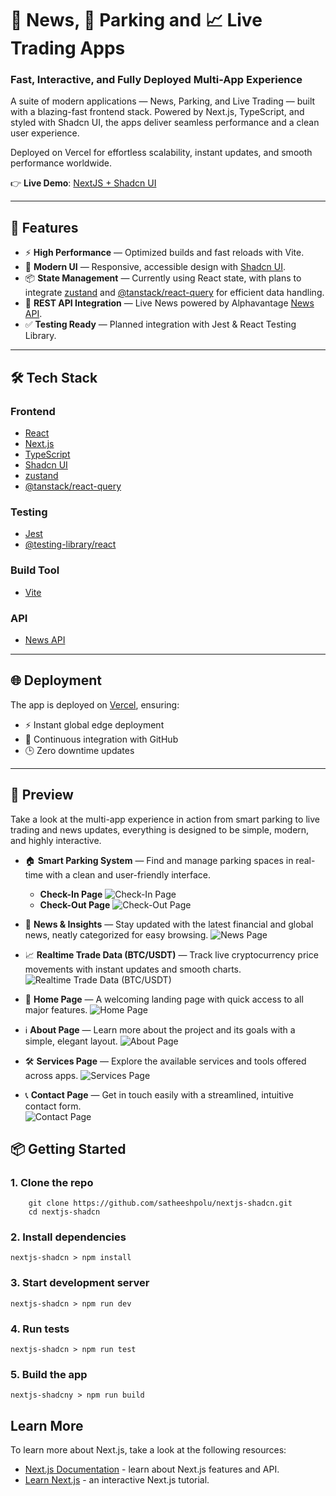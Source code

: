 # 📰 News, 🚗 Parking and 📈 Live Trading Apps

### Fast, Interactive, and Fully Deployed Multi-App Experience
A suite of modern applications — News, Parking, and Live Trading — built with a blazing-fast frontend stack. Powered by Next.js, TypeScript, and styled with Shadcn UI, the apps deliver seamless performance and a clean user experience.

Deployed on Vercel for effortless scalability, instant updates, and smooth performance worldwide.

👉 **Live Demo**: [NextJS + Shadcn UI](https://nextjs-shadcn-delta.vercel.app/parking)

---

## 🚀 Features
- ⚡️ **High Performance** — Optimized builds and fast reloads with Vite.
- 🎨 **Modern UI** — Responsive, accessible design with [Shadcn UI](https://ui.shadcn.com/docs/components).
- 📦 **State Management** — Currently using React state, with plans to integrate [zustand](https://github.com/pmndrs/zustand) and [@tanstack/react-query](https://tanstack.com/query) for efficient data handling.
- 🔗 **REST API Integration** — Live News powered by Alphavantage [News API](https://www.alphavantage.co/).
- ✅ **Testing Ready** — Planned integration with Jest & React Testing Library.

---

## 🛠️ Tech Stack

### Frontend
- [React](https://react.dev/)
- [Next.js](https://nextjs.org/docs/)
- [TypeScript](https://www.typescriptlang.org/)
- [Shadcn UI](https://ui.shadcn.com/)
- [zustand](https://github.com/pmndrs/zustand)
- [@tanstack/react-query](https://tanstack.com/query)

### Testing
- [Jest](https://jestjs.io/)
- [@testing-library/react](https://testing-library.com/docs/react-testing-library/intro/)

### Build Tool
- [Vite](https://vitejs.dev/)

### API
- [News API](https://www.alphavantage.co/)

---

## 🌐 Deployment
The app is deployed on [Vercel](https://vercel.com/), ensuring:
- ⚡ Instant global edge deployment
- 🔄 Continuous integration with GitHub
- 🕒 Zero downtime updates

---

## 📸 Preview

Take a look at the multi-app experience in action from smart parking to live trading and news updates, everything is designed to be simple, modern, and highly interactive.

- 🏠 **Smart Parking System** — Find and manage parking spaces in real-time with a clean and user-friendly interface. 
    - **Check-In Page**
  ![Check-In Page](./public/image.png)
    - **Check-Out Page**
  ![Check-Out Page](./public/image-1.png)

- 📰 **News & Insights** — Stay updated with the latest financial and global news, neatly categorized for easy browsing.
  ![News Page](./public/image-2.png)

- 📈 **Realtime Trade Data (BTC/USDT)** — Track live cryptocurrency price movements with instant updates and smooth charts.
  ![Realtime Trade Data (BTC/USDT)](./public/image-3.png)

- 🏡 **Home Page** — A welcoming landing page with quick access to all major features. 
  ![Home Page](./public/image-4.png)

- ℹ️ **About Page** — Learn more about the project and its goals with a simple, elegant layout.
  ![About Page](./public/image-5.png)

- 🛠️ **Services Page** — Explore the available services and tools offered across apps. 
  ![Services Page](./public/image-6.png)

- 📞 **Contact Page** — Get in touch easily with a streamlined, intuitive contact form.  
  ![Contact Page](./public/image-7.png)


## 📦 Getting Started

### 1. Clone the repo
```
    git clone https://github.com/satheeshpolu/nextjs-shadcn.git
    cd nextjs-shadcn 
``` 

### 2. Install dependencies

```
nextjs-shadcn > npm install
```
### 3. Start development server
```
nextjs-shadcn > npm run dev
```

### 4. Run tests
```
nextjs-shadcn > npm run test
```

### 5. Build the app
```
nextjs-shadcny > npm run build
```

## Learn More

To learn more about Next.js, take a look at the following resources:

- [Next.js Documentation](https://nextjs.org/docs) - learn about Next.js features and API.
- [Learn Next.js](https://nextjs.org/learn) - an interactive Next.js tutorial.
